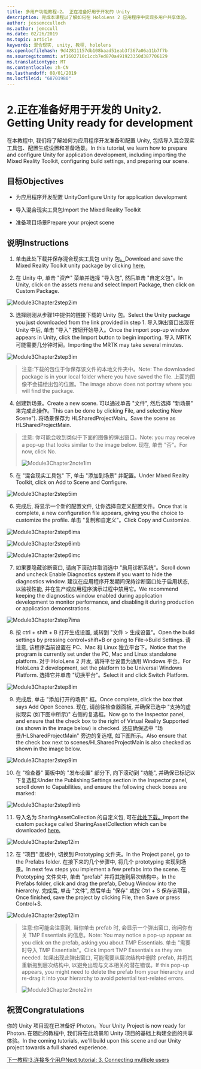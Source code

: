 ```yaml
---
title: 多用户功能教程-2。 正在准备好用于开发的 Unity
description: 完成本课程以了解如何在 HoloLens 2 应用程序中实现多用户共享体验。
author: jessemcculloch
ms.author: jemccull
ms.date: 02/26/2019
ms.topic: article
keywords: 混合现实, unity, 教程, hololens
ms.openlocfilehash: 9d42811157db108baad51eab3f367a06a11b7f7b
ms.sourcegitcommit: af1602710c1ccb7ed870a491923350d387706129
ms.translationtype: MT
ms.contentlocale: zh-CN
ms.lasthandoff: 08/01/2019
ms.locfileid: "68701980"
---
```

# <a name="2-getting-unity-ready-for-development"></a><span data-ttu-id="e2e22-105">2.正在准备好用于开发的 Unity</span><span class="sxs-lookup"><span data-stu-id="e2e22-105">2. Getting Unity ready for development</span></span> 


<span data-ttu-id="e2e22-106">在本教程中, 我们将了解如何为应用程序开发准备和配置 Unity, 包括导入混合现实工具包、配置生成设置和准备场景。</span><span class="sxs-lookup"><span data-stu-id="e2e22-106">In this tutorial, we learn how to prepare and configure Unity for application development, including importing the Mixed Reality Toolkit, configuring build settings, and preparing our scene.</span></span>

## <a name="objectives"></a><span data-ttu-id="e2e22-107">目标</span><span class="sxs-lookup"><span data-stu-id="e2e22-107">Objectives</span></span>

- <span data-ttu-id="e2e22-108">为应用程序开发配置 Unity</span><span class="sxs-lookup"><span data-stu-id="e2e22-108">Configure Unity for application development</span></span>

- <span data-ttu-id="e2e22-109">导入混合现实工具包</span><span class="sxs-lookup"><span data-stu-id="e2e22-109">Import the Mixed Reality Toolkit</span></span>

- <span data-ttu-id="e2e22-110">准备项目场景</span><span class="sxs-lookup"><span data-stu-id="e2e22-110">Prepare your project scene</span></span>

## <a name="instructions"></a><span data-ttu-id="e2e22-111">说明</span><span class="sxs-lookup"><span data-stu-id="e2e22-111">Instructions</span></span>

1. <span data-ttu-id="e2e22-112">单击此处下载并保存混合现实工具包 unity 包[。](https://github.com/microsoft/MixedRealityToolkit-Unity/releases/download/v2.0.0-RC2.1/Microsoft.MixedReality.Toolkit.Unity.Foundation-v2.0.0-RC2.1.unitypackage)</span><span class="sxs-lookup"><span data-stu-id="e2e22-112">Download and save the Mixed Reality Toolkit unity package by clicking [here.](https://github.com/microsoft/MixedRealityToolkit-Unity/releases/download/v2.0.0-RC2.1/Microsoft.MixedReality.Toolkit.Unity.Foundation-v2.0.0-RC2.1.unitypackage)</span></span>

2. <span data-ttu-id="e2e22-113">在 Unity 中, 单击 "资产" 菜单并选择 "导入包", 然后单击 "自定义包"。</span><span class="sxs-lookup"><span data-stu-id="e2e22-113">In Unity, click on the assets menu and select Import Package, then click on Custom Package.</span></span>

![Module3Chapter2step2im](images/module3chapter2step2im.PNG)

3. <span data-ttu-id="e2e22-115">选择刚刚从步骤1中提供的链接下载的 Unity 包。</span><span class="sxs-lookup"><span data-stu-id="e2e22-115">Select the Unity package you just downloaded from the link provided in step 1.</span></span> <span data-ttu-id="e2e22-116">导入弹出窗口出现在 Unity 中后, 单击 "导入" 按钮开始导入。</span><span class="sxs-lookup"><span data-stu-id="e2e22-116">Once the import pop-up window appears in Unity, click the Import button to begin importing.</span></span> <span data-ttu-id="e2e22-117">导入 MRTK 可能需要几分钟时间。</span><span class="sxs-lookup"><span data-stu-id="e2e22-117">Importing the MRTK may take several minutes.</span></span>

![Module3Chapter2step3im](images/module3chapter2step3im.PNG)

> <span data-ttu-id="e2e22-119">注意:下载的包位于你保存该文件的本地文件夹中。</span><span class="sxs-lookup"><span data-stu-id="e2e22-119">Note: The downloaded package is in your local folder where you have saved the file.</span></span> <span data-ttu-id="e2e22-120">上面的图像不会描绘出包的位置。</span><span class="sxs-lookup"><span data-stu-id="e2e22-120">The image above does not portray where you will find the package.</span></span>

4. <span data-ttu-id="e2e22-121">创建新场景。</span><span class="sxs-lookup"><span data-stu-id="e2e22-121">Create a new scene.</span></span> <span data-ttu-id="e2e22-122">可以通过单击 "文件", 然后选择 "新场景" 来完成此操作。</span><span class="sxs-lookup"><span data-stu-id="e2e22-122">This can be done by clicking File, and selecting New Scene").</span></span> <span data-ttu-id="e2e22-123">将场景保存为 HLSharedProjectMain。</span><span class="sxs-lookup"><span data-stu-id="e2e22-123">Save the scene as HLSharedProjectMain.</span></span>

> <span data-ttu-id="e2e22-124">注意: 你可能会收到类似于下面的图像的弹出窗口。</span><span class="sxs-lookup"><span data-stu-id="e2e22-124">Note: you may receive a pop-up that looks similar to the image below.</span></span> <span data-ttu-id="e2e22-125">现在, 单击 "否"。</span><span class="sxs-lookup"><span data-stu-id="e2e22-125">For now, click No.</span></span>
>
> ![Module3Chapter2note1im](images/module3chapter2note1im.PNG)

5. <span data-ttu-id="e2e22-127">在 "混合现实工具包" 下, 单击 "添加到场景" 并配置。</span><span class="sxs-lookup"><span data-stu-id="e2e22-127">Under Mixed Reality Toolkit, click on Add to Scene and Configure.</span></span>

![Module3Chapter2step5im](images/module3chapter2step5im.PNG)

6. <span data-ttu-id="e2e22-129">完成后, 将显示一个新的配置文件, 让你选择自定义配置文件。</span><span class="sxs-lookup"><span data-stu-id="e2e22-129">Once that is complete, a new configuration file appears, giving you the choice to customize the profile.</span></span> <span data-ttu-id="e2e22-130">单击 "复制和自定义"。</span><span class="sxs-lookup"><span data-stu-id="e2e22-130">Click Copy and Customize.</span></span>

![Module3Chapter2step6ima](images/module3chapter2step6ima.PNG)

![Module3Chapter2step6imb](images/module3chapter2step6imb.PNG)

![Module3Chapter2step6imc](images/module3chapter2step6imc.PNG)

7. <span data-ttu-id="e2e22-134">如果要隐藏诊断窗口, 请向下滚动并取消选中 "启用诊断系统"。</span><span class="sxs-lookup"><span data-stu-id="e2e22-134">Scroll down and uncheck Enable Diagnostics system if you want to hide the diagnostics window.</span></span> <span data-ttu-id="e2e22-135">建议在应用程序开发期间保持诊断窗口处于启用状态, 以监视性能, 并在生产或应用程序演示过程中禁用它。</span><span class="sxs-lookup"><span data-stu-id="e2e22-135">We recommend keeping the diagnostics window enabled during application development to monitor performance, and disabling it during production or application demonstrations.</span></span> 

![Module3Chapter2step7ima](images/module3chapter2step7ima.PNG)

8. <span data-ttu-id="e2e22-137">按 ctrl + shift + B 打开生成设置, 或转到 "文件 > 生成设置"。</span><span class="sxs-lookup"><span data-stu-id="e2e22-137">Open the build settings by pressing control+shift+B or going to File->Build Settings.</span></span> <span data-ttu-id="e2e22-138">请注意, 该程序当前设置在 PC、Mac 和 Linux 独立平台下。</span><span class="sxs-lookup"><span data-stu-id="e2e22-138">Notice that the program is currently set under the PC, Mac and Linux standalone platform.</span></span> <span data-ttu-id="e2e22-139">对于 HoloLens 2 开发, 请将平台设置为通用 Windows 平台。</span><span class="sxs-lookup"><span data-stu-id="e2e22-139">For HoloLens 2 development, set the platform to be Universal Windows Platform.</span></span> <span data-ttu-id="e2e22-140">选择它并单击 "切换平台"。</span><span class="sxs-lookup"><span data-stu-id="e2e22-140">Select it and click Switch Platform.</span></span>

![Module3Chapter2step8im](images/module3chapter2step8im.PNG)

9. <span data-ttu-id="e2e22-142">完成后, 单击 "添加打开的场景" 框。</span><span class="sxs-lookup"><span data-stu-id="e2e22-142">Once complete, click the box that says Add Open Scenes.</span></span> <span data-ttu-id="e2e22-143">现在, 请前往检查器面板, 并确保已选中 "支持的虚拟现实 (如下图中所示)" 右侧的复选框。</span><span class="sxs-lookup"><span data-stu-id="e2e22-143">Now go to the Inspector panel, and ensure that the check box to the right of Virtual Reality Supported (as shown in the image below) is checked.</span></span> <span data-ttu-id="e2e22-144">还应确保选中 "场景/HLSharedProjectMain" 旁边的复选框, 如下图所示。</span><span class="sxs-lookup"><span data-stu-id="e2e22-144">Also ensure that the check box next to scenes/HLSharedProjectMain is also checked as shown in the image below.</span></span>

![Module3Chapter2step9im](images/module3chapter2step9im.PNG)

10. <span data-ttu-id="e2e22-146">在 "检查器" 面板中的 "发布设置" 部分下, 向下滚动到 "功能", 并确保已标记以下复选框:</span><span class="sxs-lookup"><span data-stu-id="e2e22-146">Under the Publishing Settings section in the Inspector panel, scroll down to Capabilities, and ensure the following check boxes are marked:</span></span>

![Module3Chapter2step9imb](images/module3chapter2step9imb.PNG)

11. <span data-ttu-id="e2e22-148">导入名为 SharingAssetCollection 的自定义包, 可在[此处下载。](https://github.com/microsoft/MixedRealityLearning/releases/tag/development)</span><span class="sxs-lookup"><span data-stu-id="e2e22-148">Import the custom package called SharingAssetCollection which can be downloaded [here.](https://github.com/microsoft/MixedRealityLearning/releases/tag/development)</span></span>

![Module3Chapter2step12im](images/module3chapter2step11im.PNG)

12. <span data-ttu-id="e2e22-150">在 "项目" 面板中, 切换到 Prototyping 文件夹。</span><span class="sxs-lookup"><span data-stu-id="e2e22-150">In the Project panel, go to the Prefabs folder.</span></span> <span data-ttu-id="e2e22-151">在接下来的几个步骤中, 将几个 prototyping 实现到场景。</span><span class="sxs-lookup"><span data-stu-id="e2e22-151">In next few steps you implement a few prefabs into the scene.</span></span> <span data-ttu-id="e2e22-152">在 Prototyping 文件夹中, 单击 "prefab" 并将其拖到层次结构中。</span><span class="sxs-lookup"><span data-stu-id="e2e22-152">In the Prefabs folder, click and drag the prefab, Debug Window into the hierarchy.</span></span> <span data-ttu-id="e2e22-153">完成后, 单击 "文件", 然后单击 "保存" 或按 Ctrl + S 保存该项目。</span><span class="sxs-lookup"><span data-stu-id="e2e22-153">Once finished, save the project by clicking File, then Save or press Control+S.</span></span>

![Module3Chapter2step12im](images/module3chapter2step12im.PNG)

   > <span data-ttu-id="e2e22-155">注意:你可能会注意到, 当你单击 prefab 时, 会显示一个弹出窗口, 询问你有关 TMP Essentials 的信息。</span><span class="sxs-lookup"><span data-stu-id="e2e22-155">Note: You may notice a pop-up appear as you click on the prefab, asking you about TMP Essentials.</span></span> <span data-ttu-id="e2e22-156">单击 "需要时导入 TMP Essentials"。</span><span class="sxs-lookup"><span data-stu-id="e2e22-156">Click Import TMP Essentials as they are needed.</span></span> <span data-ttu-id="e2e22-157">如果出现此弹出窗口, 可能需要从层次结构中删除 prefab, 并将其重新拖到层次结构中, 以避免出现与文本相关的潜在错误。</span><span class="sxs-lookup"><span data-stu-id="e2e22-157">If this pop-up appears, you might need to delete the prefab from your hierarchy and re-drag it into your hierarchy to avoid potential text-related errors.</span></span>
   >
>![Module3Chapter2note2im](images/module3chapter2note2im.PNG)


## <a name="congratulations"></a><span data-ttu-id="e2e22-159">祝贺</span><span class="sxs-lookup"><span data-stu-id="e2e22-159">Congratulations</span></span>

<span data-ttu-id="e2e22-160">你的 Unity 项目现在已准备好 Photon。</span><span class="sxs-lookup"><span data-stu-id="e2e22-160">Your Unity Project is now ready for Photon.</span></span> <span data-ttu-id="e2e22-161">在随后的教程中, 我们将在此场景和 Unity 项目的基础上构建全面的共享体验。</span><span class="sxs-lookup"><span data-stu-id="e2e22-161">In the coming tutorials, we'll build upon this scene and our Unity project towards a full shared experience.</span></span>

<span data-ttu-id="e2e22-162">[下一教程:3.连接多个用户](mrlearning-sharing(photon)-ch3.md)</span><span class="sxs-lookup"><span data-stu-id="e2e22-162">[Next tutorial: 3. Connecting multiple users](mrlearning-sharing(photon)-ch3.md)</span></span>

